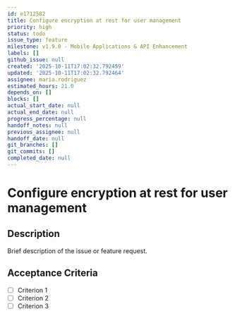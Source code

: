 ```yaml
---
id: e1712582
title: Configure encryption at rest for user management
priority: high
status: todo
issue_type: feature
milestone: v1.9.0 - Mobile Applications & API Enhancement
labels: []
github_issue: null
created: '2025-10-11T17:02:32.792459'
updated: '2025-10-11T17:02:32.792464'
assignee: maria.rodriguez
estimated_hours: 21.0
depends_on: []
blocks: []
actual_start_date: null
actual_end_date: null
progress_percentage: null
handoff_notes: null
previous_assignee: null
handoff_date: null
git_branches: []
git_commits: []
completed_date: null
---
```


# Configure encryption at rest for user management

## Description

Brief description of the issue or feature request.

## Acceptance Criteria

- [ ] Criterion 1
- [ ] Criterion 2
- [ ] Criterion 3